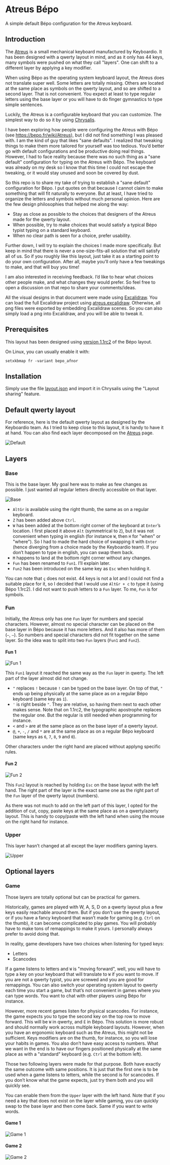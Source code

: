 # Atreus Bépo

A simple default Bépo configuration for the Atreus keyboard.

## Introduction

The [Atreus](https://www.kickstarter.com/projects/keyboardio/atreus) is a small mechanical keyboard manufactured by Keyboardio. It has been designed with a qwerty layout in mind, and as it only has 44 keys, many symbols were pushed on what they call "layers". One can shift to a different layer by applying a key modifier.

When using Bépo as the operating system keyboard layout, the Atreus does not translate super well. Some letters are totally missing. Others are located at the same place as symbols on the qwerty layout, and so are shifted to a second layer. That is not convenient. You expect at least to type regular letters using the base layer or you will have to do finger gymnastics to type simple sentences.

Luckily, the Atreus is a configurable keyboard that you can customize. The simplest way to do so it by using [Chrysalis](https://github.com/keyboardio/Chrysalis).

I have been exploring how people were configuring the Atreus with Bépo (see https://bepo.fr/wiki/Atreus), but I did not find something I was pleased with. I am the kind of guy that likes "sane defaults". I realized that tweaking things to make them more tailored for yourself was too tedious. You’d better go with default configurations and be productive doing real things. However, I had to face reality because there was no such thing as a "sane default" configuration for typing on the Atreus with Bépo. The keyboard was already on my desk so I know that this time I could not escape the tweaking, or it would stay unused and soon be covered by dust.

So this repo is to share my take of trying to establish a "sane default" configuration for Bépo. I put quotes on that because I cannot claim to make something that will fit naturally to everyone. But at least, I have tried to organize the letters and symbols without much personal opinion. Here are the few design philosophies that helped me along the way:
- Stay as close as possible to the choices that designers of the Atreus made for the qwerty layout.
- When possible, try to make choices that would satisfy a typical Bépo typist typing on a standard keyboard.
- When no clear path is seen for a choice, prefer usability.

Further down, I will try to explain the choices I made more specifically. But keep in mind that there is never a one-size-fits-all solution that will satisfy all of us. So if you roughly like this layout, just take it as a starting point to do your own configuration. After all, maybe you’ll only have a few tweakings to make, and that will buy you time!

I am also interested in receiving feedback. I’d like to hear what choices other people make, and what changes they would prefer. So feel free to open a discussion on that repo to share your comments/ideas.

All the visual designs in that document were made using [Excalidraw](https://excalidraw.com/). You can load the full Excalidraw project using [atreus.excalidraw](./atreus.excalidraw). Otherwise, all png files were exported by embedding Excalidraw scenes. So you can also simply load a png into Excalidraw, and you will be able to tweak it.

## Prerequisites

This layout has been designed using [version 1.1rc2](https://bepo.fr/wiki/Version_1.1rc2) of the Bépo layout.

On Linux, you can usually enable it with:

```
setxkbmap fr -variant bepo_afnor
```

## Installation

Simply use the file [layout.json](./layout.json) and import it in Chrysalis using the "Layout sharing" feature. 

## Default qwerty layout

For reference, here is the default qwerty layout as designed by the Keyboardio team. As I tried to keep close to this layout, it is handy to have it at hand. You can also find each layer decomposed on the [Atreus](https://www.kickstarter.com/projects/keyboardio/atreus) page.

![Default](./qwerty.png)

## Layers

### Base

This is the base layer. My goal here was to make as few changes as possible. I just wanted all regular letters directly accessible on that layer.

![Base](./layers/0-base.png)

- `AltGr` is available using the right thumb, the same as on a regular keyboard.
- `Z` has been added above `Ctrl`.
- `W` has been added at the bottom right corner of the keyboard at `Enter`’s location. I first placed it above `Alt` (symmetrical to `Z`), but it was not convenient when typing in english (for instance `W`, then `H` for "when" or "where"). So I had to made the hard choice of swapping it with `Enter` (hence diverging from a choice made by the Keyboardio team). If you don’t happen to type in english, you can swap them back.
- `M` happens to land at the bottom right corner without any changes.
- `Fun` has been renamed to `Fun1`. I’ll explain later.
- `Fun2` has been introduced on the same key as `Esc` when holding it.

You can note that `ç` does not exist. 44 keys is not a lot and I could not find a suitable place for it, so I decided that I would use `AltGr + c` to type it (using Bépo 1.1rc2). I did not want to push letters to a `Fun` layer. To me, `Fun` is for symbols.

### Fun

Initially, the Atreus only has one `Fun` layer for numbers and special characters. However, almost no special character can be placed on the base layer in Bépo because it has more letters. And it also has more of them (`–`, `—`). So numbers and special characters did not fit together on the same layer. So the idea was to split into two `Fun` layers (`Fun1` and `Fun2`).

#### Fun 1

![Fun 1](./layers/1-fun1.png)

This `Fun1` layout it reached the same way as the `Fun` layer in qwerty. The left part of the layer almost did not change.

- `"` replaces `!` because `!` can be typed on the base layer. On top of that, `"` ends up being physically at the same place as on a regular Bépo keyboard (same key as `1`).
- `'` is right beside `"`. They are relative, so having them next to each other makes sense. Note that on 1.1rc2, the typographic apostrophe replaces the regular one. But the regular is still needed when programming for instance.
- `<` and `>` are at the same place as on the base layer of a qwerty layout.
- `@`, `+`, `-`, `/` and `*` are at the same place as on a regular Bépo keyboard (same keys as `6`, `7`, `8`, `9` and `0`).

Other characters under the right hand are placed without applyng specific rules.

#### Fun 2

![Fun 2](./layers/3-fun2.png)

This `Fun2` layout is reached by holding `Esc` on the base layout with the left hand. The right part of the layer is the exact same one as the right part of the `Fun` layer of the qwerty layout (numbers).

As there was not much to add on the left part of this layer, I opted for the addition of cut, copy, paste keys at the same place as on a qwerty/azerty layout. This is handy to copy/paste with the left hand when using the mouse on the right hand for instance.

### Upper

This layer hasn’t changed at all except the layer modifiers gaming layers.

![Upper](./layers/2-upper.png)

## Optional layers

### Game

Those layers are totally optional but can be practical for gamers.

Historically, games are played with W, A, S, D on a qwerty layout plus a few keys easily reachable around them. But if you don’t use the qwerty layout, or if you have a fancy keyboard that wasn’t made for gaming (e.g. `Ctrl` on the thumb), it can become complicated to play games. You will probably have to make tons of remappings to make it yours. I personally always prefer to avoid doing that.

In reality, game developers have two choices when listening for typed keys:
- Letters
- Scancodes

If a game listens to letters and `W` is "moving forward", well, you will have to type a key on your keyboard that will translate to `W` if you want to move. If you are not a qwerty typist, you are screwed and you are good for remappings. You can also switch your operating system layout to qwerty each time you start a game, but that’s not convenient in games where you can type words. You want to chat with other players using Bépo for instance.

However, more recent games listen for physical scancodes. For instance, the game expects you to type the second key on the top row to move forward. This will be `W` in qwerty, and `É` in Bépo. This solution is more robust and should normally work across multiple keyboard layouts. However, when you have an ergonomic keyboard such as the Atreus, this might not be sufficient. Keys modifiers are on the thumb, for instance, so you will lose your habits in games. You also don’t have easy access to numbers. What we want in the end is to have our fingers positioned physically at the same place as with a "standard" keyboard (e.g. `Ctrl` at the bottom left).

Those two following layers were made for that purpose. Both have exactly the same outcome with same positions. It is just that the first one is to be used when a game listens to letters, while the second is for scancodes. If you don’t know what the game expects, just try them both and you will quickly see.

You can enable them from the `Upper` layer with the left hand. Note that if you need a key that does not exist on the layer while gaming, you can quickly swap to the base layer and then come back. Same if you want to write words.

#### Game 1

![Game 1](./layers/4-game1.png)

#### Game 2

![Game 2](./layers/5-game2.png)
